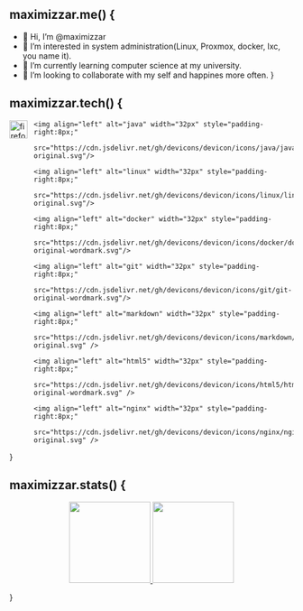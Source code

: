 ## maximizzar.me() {
- 👋 Hi, I’m @maximizzar
- 👀 I’m interested in system administration(Linux, Proxmox, docker, lxc, you name it).
- 🌱 I’m currently learning computer science at my university.
- 💞️ I’m looking to collaborate with my self and happines more often.
}
## maximizzar.tech() {
<div>
    <img align="left" alt="firefox" width="32px" style="padding-right:8px;"
         src="https://cdn.jsdelivr.net/gh/devicons/devicon/icons/firefox/firefox-plain-wordmark.svg"/>

    <img align="left" alt="java" width="32px" style="padding-right:8px;" 
         src="https://cdn.jsdelivr.net/gh/devicons/devicon/icons/java/java-original.svg"/>
    
    <img align="left" alt="linux" width="32px" style="padding-right:8px;" 
         src="https://cdn.jsdelivr.net/gh/devicons/devicon/icons/linux/linux-original.svg"/>
    
    <img align="left" alt="docker" width="32px" style="padding-right:8px;"
         src="https://cdn.jsdelivr.net/gh/devicons/devicon/icons/docker/docker-original-wordmark.svg"/>
            
    <img align="left" alt="git" width="32px" style="padding-right:8px;"
         src="https://cdn.jsdelivr.net/gh/devicons/devicon/icons/git/git-original-wordmark.svg"/>

    <img align="left" alt="markdown" width="32px" style="padding-right:8px;"
         src="https://cdn.jsdelivr.net/gh/devicons/devicon/icons/markdown/markdown-original.svg" />
           
    <img align="left" alt="html5" width="32px" style="padding-right:8px;"
         src="https://cdn.jsdelivr.net/gh/devicons/devicon/icons/html5/html5-original-wordmark.svg" />
          
    <img align="left" alt="nginx" width="32px" style="padding-right:8px;"
         src="https://cdn.jsdelivr.net/gh/devicons/devicon/icons/nginx/nginx-original.svg" /> 
</div>
}

## maximizzar.stats() {
<p align="center">
    <a href="https://github.com/maximizzar" style="width: 90%">
        <img 
             src="https://github-readme-stats.vercel.app/api?username=maximizzar&show_icons=true&theme=transparent" 
             alt="" 
             height="144px"/>
        <img 
             src="https://github-readme-stats.vercel.app/api/top-langs/?username=maximizzar&layout=compact&theme=transparent&langs_count=4" 
             alt="" 
             height="144px"/>
    </a>
</p>
}

<!---
maximizzar/maximizzar is a ✨ special ✨ repository because its `README.md` (this file) appears on your GitHub profile.
You can click the Preview link to take a look at your changes.
--->
